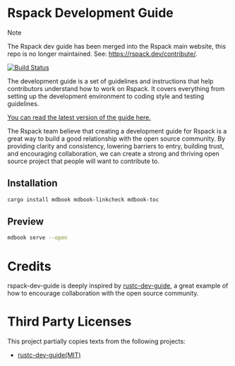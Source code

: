# Rspack Development Guide

> [!NOTE]
> The Rspack dev guide has been merged into the Rspack main website, this repo is no longer maintained. See: <https://rspack.dev/contribute/>.

[![Build Status][ci-badge]][ci-url]

[ci-badge]: https://github.com/web-infra-dev/rspack-dev-guide/actions/workflows/ci.yml/badge.svg?event=push&branch=main
[ci-url]: https://github.com/web-infra-dev/rspack-dev-guide/actions/workflows/ci.yml?query=event%3Apush+branch%3Amain

The development guide is a set of guidelines and instructions that help contributors understand how to work on Rspack. It covers everything from setting up the development environment to coding style and testing guidelines.

[You can read the latest version of the guide here.][book-url]

[book-url]: https://web-infra-dev.github.io/rspack-dev-guide/

The Rspack team believe that creating a development guide for Rspack is a great way to build a good relationship with the open source community. By providing clarity and consistency, lowering barriers to entry, building trust, and encouraging collaboration, we can create a strong and thriving open source project that people will want to contribute to.

## Installation

```bash
cargo install mdbook mdbook-linkcheck mdbook-toc
```

## Preview

```bash
mdbook serve --open
```

# Credits

rspack-dev-guide is deeply inspired by [rustc-dev-guide](https://github.com/rust-lang/rustc-dev-guide), a great example of how to encourage collaboration with the open source community.

# Third Party Licenses

This project partially copies texts from the following projects:

- [rustc-dev-guide(MIT)](https://github.com/rust-lang/rustc-dev-guide)

